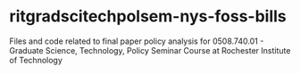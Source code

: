 ritgradscitechpolsem-nys-foss-bills
===================================

Files and code related to final paper policy analysis for 0508.740.01 - Graduate Science, Technology, Policy Seminar Course at Rochester Institute of Technology